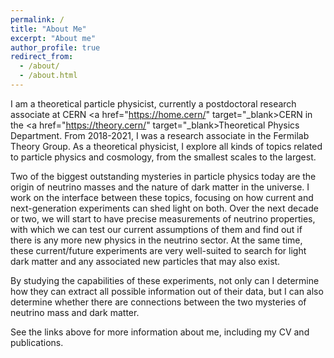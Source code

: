 ```yaml
---
permalink: /
title: "About Me"
excerpt: "About me"
author_profile: true
redirect_from: 
  - /about/
  - /about.html
---
```

I am a theoretical particle physicist, currently a postdoctoral research associate at CERN <a href="https://home.cern/" target="_blank>CERN</a> in the <a href="https://theory.cern/" target="_blank>Theoretical Physics Department</a>. From 2018-2021, I was a research associate in the Fermilab Theory Group. As a theoretical physicist, I explore all kinds of topics related to particle physics and cosmology, from the smallest scales to the largest.

Two of the biggest outstanding mysteries in particle physics today are the origin of neutrino masses and the nature of dark matter in the universe. I work on the interface between these topics, focusing on how current and next-generation experiments can shed light on both. Over the next decade or two, we will start to have precise measurements of neutrino properties, with which we can test our current assumptions of them and find out if there is any more new physics in the neutrino sector. At the same time, these current/future experiments are very well-suited to search for light dark matter and any associated new particles that may also exist.

By studying the capabilities of these experiments, not only can I determine how they can extract all possible information out of their data, but I can also determine whether there are connections between the two mysteries of neutrino mass and dark matter.

See the links above for more information about me, including my CV and publications.
